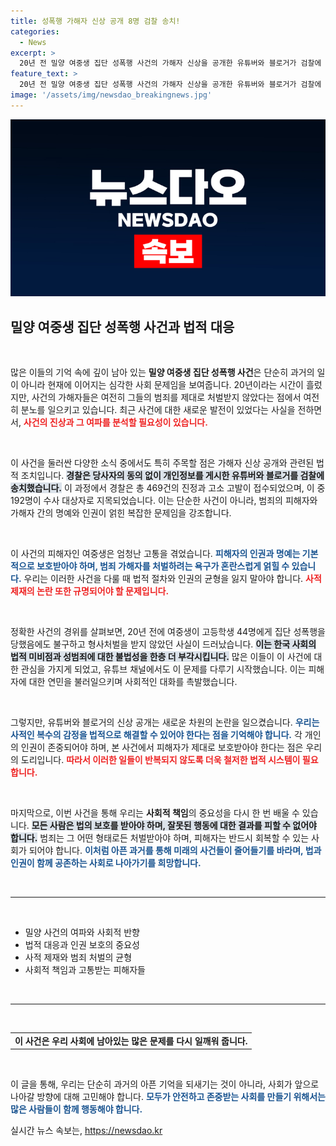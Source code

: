 ```yaml
---
title: 성폭행 가해자 신상 공개 8명 검찰 송치!
categories:
  - News
excerpt: >
  20년 전 밀양 여중생 집단 성폭행 사건의 가해자 신상을 공개한 유튜버와 블로거가 검찰에 송치됐다. 경찰 수사는 지속 중이며, 개인정보 유출에 대한 명예훼손 사건이 확산되고 있다. 지금 이 사태의 진실을 밝혀보자!
feature_text: >
  20년 전 밀양 여중생 집단 성폭행 사건의 가해자 신상을 공개한 유튜버와 블로거가 검찰에 송치됐다. 경찰 수사는 지속 중이며, 개인정보 유출에 대한 명예훼손 사건이 확산되고 있다. 지금 이 사태의 진실을 밝혀보자!
image: '/assets/img/newsdao_breakingnews.jpg'
---
```


<p><img src="/assets/img/newsdao_breakingnews.jpg" alt="cryptoinkorea 속보" /></p>

<h2 data-ke-size="size26">밀양 여중생 집단 성폭행 사건과 법적 대응</h2>

<p data-ke-size="size16">&nbsp;</p>

<p>많은 이들의 기억 속에 깊이 남아 있는 <b>밀양 여중생 집단 성폭행 사건</b>은 단순히 과거의 일이 아니라 현재에 이어지는 심각한 사회 문제임을 보여줍니다. 20년이라는 시간이 흘렀지만, 사건의 가해자들은 여전히 그들의 범죄를 제대로 처벌받지 않았다는 점에서 여전히 분노를 일으키고 있습니다. 최근 사건에 대한 새로운 발전이 있었다는 사실을 전하면서, <b><span style="color: #ee2323;">사건의 진상과 그 여파를 분석할 필요성이 있습니다.</span></b> </p>

<p data-ke-size="size16">&nbsp;</p>

<p>이 사건을 둘러싼 다양한 소식 중에서도 특히 주목할 점은 가해자 신상 공개와 관련된 법적 조치입니다. <b><span style="background-color: #21538527;">경찰은 당사자의 동의 없이 개인정보를 게시한 유튜버와 블로거를 검찰에 송치했습니다.</span></b> 이 과정에서 경찰은 총 469건의 진정과 고소 고발이 접수되었으며, 이 중 192명이 수사 대상자로 지목되었습니다. 이는 단순한 사건이 아니라, 범죄의 피해자와 가해자 간의 명예와 인권이 얽힌 복잡한 문제임을 강조합니다. </p>

<p data-ke-size="size16">&nbsp;</p>

<p>이 사건의 피해자인 여중생은 엄청난 고통을 겪었습니다. <b><span style="color: #1a5490;">피해자의 인권과 명예는 기본적으로 보호받아야 하며, 범죄 가해자를 처벌하려는 욕구가 혼란스럽게 얽힐 수 있습니다.</span></b> 우리는 이러한 사건을 다룰 때 법적 절차와 인권의 균형을 잃지 말아야 합니다. <b><span style="color: #ee2323;">사적 제재의 논란 또한 규명되어야 할 문제입니다.</span></b> </p>

<p data-ke-size="size16">&nbsp;</p>

<p>정확한 사건의 경위를 살펴보면, 20년 전에 여중생이 고등학생 44명에게 집단 성폭행을 당했음에도 불구하고 형사처벌을 받지 않았던 사실이 드러났습니다. <b><span style="background-color: #21538527;">이는 한국 사회의 법적 미비점과 성범죄에 대한 불법성을 한층 더 부각시킵니다.</span></b> 많은 이들이 이 사건에 대한 관심을 가지게 되었고, 유튜브 채널에서도 이 문제를 다루기 시작했습니다. 이는 피해자에 대한 연민을 불러일으키며 사회적인 대화를 촉발했습니다.</p>

<p data-ke-size="size16">&nbsp;</p>

<p>그렇지만, 유튜버와 블로거의 신상 공개는 새로운 차원의 논란을 일으켰습니다. <b><span style="color: #1a5490;">우리는 사적인 복수의 감정을 법적으로 해결할 수 있어야 한다는 점을 기억해야 합니다.</span></b> 각 개인의 인권이 존중되어야 하며, 본 사건에서 피해자가 제대로 보호받아야 한다는 점은 우리의 도리입니다. <b><span style="color: #ee2323;">따라서 이러한 일들이 반복되지 않도록 더욱 철저한 법적 시스템이 필요합니다.</span></b></p>

<p data-ke-size="size16">&nbsp;</p>

<p>마지막으로, 이번 사건을 통해 우리는 <b>사회적 책임</b>의 중요성을 다시 한 번 배울 수 있습니다. <b><span style="background-color: #21538527;">모든 사람은 법의 보호를 받아야 하며, 잘못된 행동에 대한 결과를 피할 수 없어야 합니다.</span></b> 범죄는 그 어떤 형태로든 처벌받아야 하며, 피해자는 반드시 회복할 수 있는 사회가 되어야 합니다. <b><span style="color: #1a5490;">이처럼 아픈 과거를 통해 미래의 사건들이 줄어들기를 바라며, 법과 인권이 함께 공존하는 사회로 나아가기를 희망합니다.</span></b></p>

<p data-ke-size="size16">&nbsp;</p>

<hr>

<p data-ke-size="size16">&nbsp;</p>

<ul>
<li>밀양 사건의 여파와 사회적 반향</li>
<li>법적 대응과 인권 보호의 중요성</li>
<li>사적 제재와 범죄 처벌의 균형</li>
<li>사회적 책임과 고통받는 피해자들</li>
</ul> 

<p data-ke-size="size16">&nbsp;</p>

<hr>

<p data-ke-size="size16">&nbsp;</p>

<table style="width:100%">
<tr>
<td style="text-align: center; height: 17px;"><b>이 사건은 우리 사회에 남아있는 많은 문제를 다시 일깨워 줍니다.</b></td>
</tr>
</table>

<p data-ke-size="size16">&nbsp;</p>

<p>이 글을 통해, 우리는 단순히 과거의 아픈 기억을 되새기는 것이 아니라, 사회가 앞으로 나아갈 방향에 대해 고민해야 합니다. <b><span style="color: #1a5490;">모두가 안전하고 존중받는 사회를 만들기 위해서는 많은 사람들이 함께 행동해야 합니다.</span></b></p>
실시간 뉴스 속보는, <a href="https://newsdao.kr" rel="dofollow">https://newsdao.kr</a>


